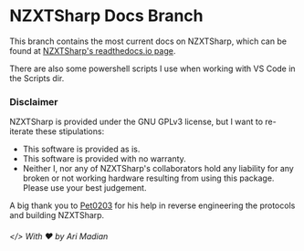 # NZXTSharp Docs Branch

This branch contains the most current docs on NZXTSharp, which can be found at [NZXTSharp's readthedocs.io page][0]. 

There are also some powershell scripts I use when working with VS Code in the Scripts dir.

### Disclaimer
NZXTSharp is provided under the GNU GPLv3 license, but I want to re-iterate these stipulations:
 - This software is provided as is.
 - This software is provided with no warranty.
 - Neither I, nor any of NZXTSharp's collaborators hold any liability for any broken or not working hardware resulting from using this package. Please use your best judgement.
 
 A big thank you to [Pet0203][2] for his help in reverse engineering the protocols and building NZXTSharp.
 
 ###### </> With ♥ by Ari Madian

[0]: https://nzxtsharp.readthedocs.io/en/latest/
[2]: https://github.com/Pet0203
